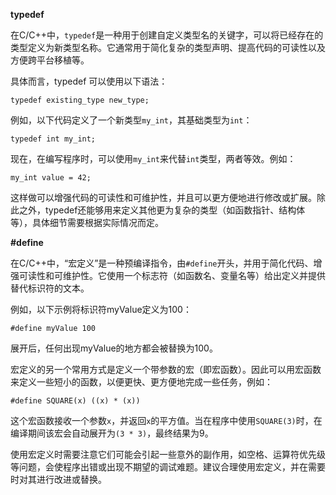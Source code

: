 **typedef**

在C/C++中，`typedef`是一种用于创建自定义类型名的关键字，可以将已经存在的类型定义为新类型名称。它通常用于简化复杂的类型声明、提高代码的可读性以及方便跨平台移植等。

具体而言，typedef 可以使用以下语法：

```
typedef existing_type new_type;
```

例如，以下代码定义了一个新类型`my_int`，其基础类型为`int`：

```
typedef int my_int;
```

现在，在编写程序时，可以使用`my_int`来代替`int`类型，两者等效。例如：

```
my_int value = 42;
```

这样做可以增强代码的可读性和可维护性，并且可以更方便地进行修改或扩展。除此之外，typedef还能够用来定义其他更为复杂的类型（如函数指针、结构体等），具体细节需要根据实际情况而定。



**#define**

在C/C++中，“宏定义”是一种预编译指令，由`#define`开头，并用于简化代码、增强可读性和可维护性。它使用一个标志符（如函数名、变量名等）给出定义并提供替代标识符的文本。

例如，以下示例将标识符myValue定义为100：

```
#define myValue 100
```

展开后，任何出现myValue的地方都会被替换为100。

宏定义的另一个常用方式是定义一个带参数的宏（即宏函数）。因此可以用宏函数来定义一些短小的函数，以便更快、更方便地完成一些任务，例如：

```
#define SQUARE(x) ((x) * (x))
```

这个宏函数接收一个参数`x`，并返回`x`的平方值。当在程序中使用`SQUARE(3)`时，在编译期间该宏会自动展开为`(3 * 3)`，最终结果为9。

使用宏定义时需要注意它们可能会引起一些意外的副作用，如空格、运算符优先级等问题，会使程序出错或出现不期望的调试难题。建议合理使用宏定义，并在需要时对其进行改进或替换。